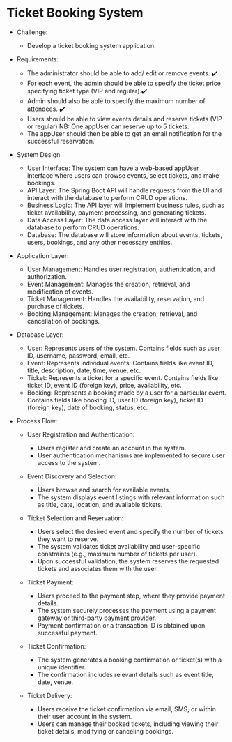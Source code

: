 # Ticket Booking System

+  Challenge:
   + Develop a ticket booking system application.


+  Requirements:
   + The administrator should be able to add/ edit or remove events. ✔️
   + For each event, the admin should be able to specify the ticket price specifying ticket type (VIP and regular).✔️
   + Admin should also be able to specify the maximum number of attendees. ✔️
   + Users should be able to view events details and reserve tickets (VIP or regular) NB: One appUser can reserve up to 5 tickets.
   + The appUser should then be able to get an email notification for the successful reservation.


+  System Design: 
   +   User Interface: The system can have a web-based appUser interface where users can browse events, select tickets, and make bookings.
   +   API Layer: The Spring Boot API will handle requests from the UI and interact with the database to perform CRUD operations.
   +   Business Logic: The API layer will implement business rules, such as ticket availability, payment processing, and generating tickets. 
   +   Data Access Layer: The data access layer will interact with the database to perform CRUD operations.
   +   Database: The database will store information about events, tickets, users, bookings, and any other necessary entities.
 
   
+  Application Layer:
   +  User Management: Handles user registration, authentication, and authorization.
   +  Event Management: Manages the creation, retrieval, and modification of events.
   +  Ticket Management: Handles the availability, reservation, and purchase of tickets.
   +  Booking Management: Manages the creation, retrieval, and cancellation of bookings.


+  Database Layer:   
   +  User: Represents users of the system. Contains fields such as user ID, username, password, email, etc.
   +  Event: Represents individual events. Contains fields like event ID, title, description, date, time, venue, etc.
   +  Ticket: Represents a ticket for a specific event. Contains fields like ticket ID, event ID (foreign key), price, availability, etc.
   +  Booking: Represents a booking made by a user for a particular event. Contains fields like booking ID, user ID (foreign key), ticket ID (foreign key), date of booking, status, etc.


+  Process Flow:
   +  User Registration and Authentication:
      +  Users register and create an account in the system.
      +  User authentication mechanisms are implemented to secure user access to the system.

   +  Event Discovery and Selection:
      +  Users browse and search for available events.
      +  The system displays event listings with relevant information such as title, date, location, and available tickets.
      
   +  Ticket Selection and Reservation:
      +  Users select the desired event and specify the number of tickets they want to reserve.
      +  The system validates ticket availability and user-specific constraints (e.g., maximum number of tickets per user).
      +  Upon successful validation, the system reserves the requested tickets and associates them with the user.
   
   +  Ticket Payment:
      +  Users proceed to the payment step, where they provide payment details.
      +  The system securely processes the payment using a payment gateway or third-party payment provider.
      +  Payment confirmation or a transaction ID is obtained upon successful payment.
   
   +  Ticket Confirmation:
      +  The system generates a booking confirmation or ticket(s) with a unique identifier.
      +  The confirmation includes relevant details such as event title, date, venue.
  
   +  Ticket Delivery:
      +  Users receive the ticket confirmation via email, SMS, or within their user account in the system.
      +  Users can manage their booked tickets, including viewing their ticket details, modifying or canceling bookings.


